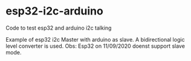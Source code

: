 # esp32-i2c-arduino
Code to test esp32 and arduino i2c talking

Example of esp32 i2c Master with arduino
as slave.
A bidirectional logic level converter is used.
Obs: Esp32 on 11/09/2020 doenst support slave mode.
